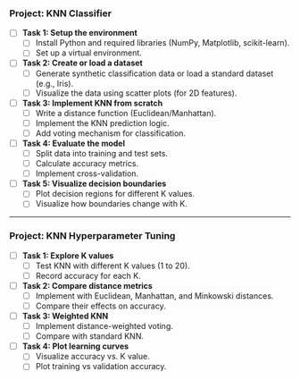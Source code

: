 ### Project: KNN Classifier

<div class="progress-bar-container">
  <div class="progress-bar" style="width: 0%;"></div>
</div>

- [ ] **Task 1: Setup the environment**
  - [ ] Install Python and required libraries (NumPy, Matplotlib, scikit-learn).
  - [ ] Set up a virtual environment.
- [ ] **Task 2: Create or load a dataset**
  - [ ] Generate synthetic classification data or load a standard dataset (e.g., Iris).
  - [ ] Visualize the data using scatter plots (for 2D features).
- [ ] **Task 3: Implement KNN from scratch**
  - [ ] Write a distance function (Euclidean/Manhattan).
  - [ ] Implement the KNN prediction logic.
  - [ ] Add voting mechanism for classification.
- [ ] **Task 4: Evaluate the model**
  - [ ] Split data into training and test sets.
  - [ ] Calculate accuracy metrics.
  - [ ] Implement cross-validation.
- [ ] **Task 5: Visualize decision boundaries**
  - [ ] Plot decision regions for different K values.
  - [ ] Visualize how boundaries change with K.

---

### Project: KNN Hyperparameter Tuning
<div class="progress-bar-container">
  <div class="progress-bar" style="width: 0%;"></div>
</div>

- [ ] **Task 1: Explore K values**
  - [ ] Test KNN with different K values (1 to 20).
  - [ ] Record accuracy for each K.
- [ ] **Task 2: Compare distance metrics**
  - [ ] Implement with Euclidean, Manhattan, and Minkowski distances.
  - [ ] Compare their effects on accuracy.
- [ ] **Task 3: Weighted KNN**
  - [ ] Implement distance-weighted voting.
  - [ ] Compare with standard KNN.
- [ ] **Task 4: Plot learning curves**
  - [ ] Visualize accuracy vs. K value.
  - [ ] Plot training vs validation accuracy.